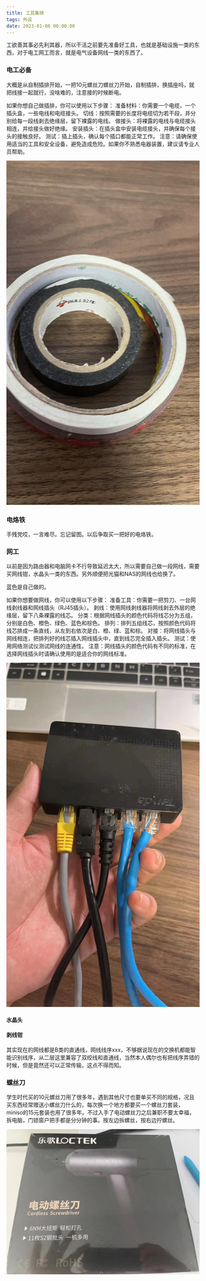 ```yaml
---
title: 工具集锦
tags: 外设
date: 2023-01-06 00:00:00
---
```



工欲善其事必先利其器，所以干活之前要先准备好工具，也就是基础设施一类的东西，对于电工网工而言，就是电气设备网线一类的东西了。



### 电工必备

大概是从自制插排开始，一把10元螺丝刀螺丝刀开始，自制插排，换插座吗，就把线接一起就行，没啥难的，注意接的时候断电。

如果你想自己做插排，你可以使用以下步骤：
准备材料：你需要一个电缆，一个插头盒，一些电线和电缆接头。
切线：按照需要的长度将电缆切为若干段，并分别给每一段线剥去绝缘层，留下裸露的电线。
做接头：将裸露的电线与电缆接头相连，并给接头做好绝缘。
安装插头：在插头盒中安装电缆接头，并确保每个接头的接触良好。
测试：插上插头，确认每个插口都能正常工作。
注意：请确保使用适当的工具和安全设备，避免造成危险。如果你不熟悉电器装置，建议请专业人员帮助。

![绝缘胶带](https://raw.githubusercontent.com/Xu-Hardy/image-host/master/image-20230209213808831.png)

### 电烙铁

手残党哎，一言难尽。忘记留图。以后争取买一把好的电烙铁。

### 网工

以前是因为路由器和电脑网卡不行导致延迟太大，所以需要自己做一段网线，需要买网线钳，水晶头一类的东西。另外顺便把光猫和NAS的网线也给换了。

蓝色是自己做的。



如果你想要做网线，你可以使用以下步骤：
准备工具：你需要一把剪刀、一台网线剥线器和网线插头（RJ45插头）。
剥线：使用网线剥线器将网线剥去外层的绝缘层，留下八条裸露的线芯。
分类：根据网线插头的颜色代码将线芯分为五组，分别是白色、橙色、绿色、蓝色和棕色。
排列：排列五组线芯，按照颜色代码将线芯排成一条直线，从左到右依次是白、橙、绿、蓝和棕。
对接：将网线插头与网线相连，把排列好的线芯插入网线插头中，直到线芯完全插入插头。
测试：使用网络测试仪测试网线的连通性。
注意：网线插头的颜色代码有不同的标准，在选择网线插头时请确认使用的是适合你的网线标准。



![image-20230209221352329](https://raw.githubusercontent.com/Xu-Hardy/image-host/master/image-20230209221352329.png)

#### 水晶头

#### 剥线钳

其实现在的网线都是B类的直通线，网线线序xxx，不够据说现在的交换机都能智能识别线序，从二层这里兼容了双绞线和直通线，当然本人偶尔也有把线序弄错的时候，但是竟然还可以正常传输，这点不得而知。

### 螺丝刀

学生时代买的10元螺丝刀用了很多年，遇到其他尺寸也要单买不同的规格，况且买东西经常赠送小螺丝刀什么的，每次换一个地方都要买一个螺丝刀套装，miniso的15元套装也用了很多年。不过入手了电动螺丝刀之后兼职不要太幸福，拆电脑，门锁窗户把手都是分分钟的事。按左边拆螺丝，按右边拧螺丝。

![乐歌螺丝刀](https://raw.githubusercontent.com/Xu-Hardy/image-host/master/image-20230209213910580.png)



